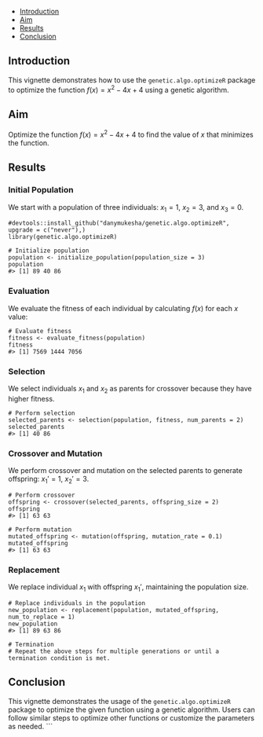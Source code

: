 -   [Introduction](#introduction)
-   [Aim](#aim)
-   [Results](#results)
-   [Conclusion](#conclusion)

## Introduction

This vignette demonstrates how to use the `genetic.algo.optimizeR`
package to optimize the function *f*(*x*) = *x*<sup>2</sup> − 4*x* + 4
using a genetic algorithm.

## Aim

Optimize the function *f*(*x*) = *x*<sup>2</sup> − 4*x* + 4 to find the
value of *x* that minimizes the function.

## Results

### Initial Population

We start with a population of three individuals: *x*<sub>1</sub> = 1,
*x*<sub>2</sub> = 3, and *x*<sub>3</sub> = 0.

    #devtools::install_github("danymukesha/genetic.algo.optimizeR", upgrade = c("never"),)
    library(genetic.algo.optimizeR)

    # Initialize population
    population <- initialize_population(population_size = 3)
    population
    #> [1] 89 40 86

### Evaluation

We evaluate the fitness of each individual by calculating *f*(*x*) for
each *x* value:

    # Evaluate fitness
    fitness <- evaluate_fitness(population)
    fitness
    #> [1] 7569 1444 7056

### Selection

We select individuals *x*<sub>1</sub> and *x*<sub>2</sub> as parents for
crossover because they have higher fitness.

    # Perform selection
    selected_parents <- selection(population, fitness, num_parents = 2)
    selected_parents
    #> [1] 40 86

### Crossover and Mutation

We perform crossover and mutation on the selected parents to generate
offspring: *x*<sub>1</sub>′ = 1, *x*<sub>2</sub>′ = 3.

    # Perform crossover
    offspring <- crossover(selected_parents, offspring_size = 2)
    offspring
    #> [1] 63 63

    # Perform mutation
    mutated_offspring <- mutation(offspring, mutation_rate = 0.1)
    mutated_offspring
    #> [1] 63 63

### Replacement

We replace individual *x*<sub>1</sub> with offspring *x*<sub>1</sub>′,
maintaining the population size.

    # Replace individuals in the population
    new_population <- replacement(population, mutated_offspring, num_to_replace = 1)
    new_population
    #> [1] 89 63 86

    # Termination
    # Repeat the above steps for multiple generations or until a termination condition is met.

## Conclusion

This vignette demonstrates the usage of the `genetic.algo.optimizeR`
package to optimize the given function using a genetic algorithm. Users
can follow similar steps to optimize other functions or customize the
parameters as needed. \`\`\`
